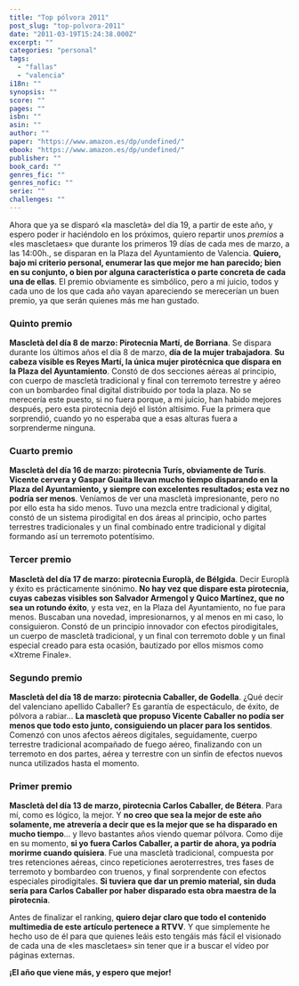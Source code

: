 ```yaml
---
title: "Top pólvora 2011"
post_slug: "top-polvora-2011"
date: "2011-03-19T15:24:38.000Z"
excerpt: ""
categories: "personal"
tags: 
  - "fallas"
  - "valencia"
i18n: ""
synopsis: ""
score: ""
pages: ""
isbn: ""
asin: ""
author: ""
paper: "https://www.amazon.es/dp/undefined/"
ebook: "https://www.amazon.es/dp/undefined/"
publisher: ""
book_card: ""
genres_fic: ""
genres_nofic: ""
serie: ""
challenges: ""
---
```


Ahora que ya se disparó «la mascletà» del día 19, a partir de este año, y espero poder ir haciéndolo en los próximos, quiero repartir unos _premios_ a «les mascletaes» que durante los primeros 19 días de cada mes de marzo, a las 14:00h., se disparan en la Plaza del Ayuntamiento de Valencia. **Quiero, bajo mi criterio personal, enumerar las que mejor me han parecido; bien en su conjunto, o bien por alguna característica o parte concreta de cada una de ellas**. El premio obviamente es simbólico, pero a mi juicio, todos y cada uno de los que cada año vayan apareciendo se merecerían un buen premio, ya que serán quienes más me han gustado.

### Quinto premio

**Mascletà del día 8 de marzo: Pirotecnia Martí, de Borriana**. Se dispara durante los últimos años el día 8 de marzo, **día de la mujer trabajadora**. **Su cabeza visible es Reyes Martí, la única mujer pirotécnica que dispara en la Plaza del Ayuntamiento**. Constó de dos secciones aéreas al principio, con cuerpo de mascletà tradicional y final con terremoto terrestre y aéreo con un bombardeo final digital distribuido por toda la plaza. No se merecería este puesto, si no fuera porque, a mi juicio, han habido mejores después, pero esta pirotecnia dejó el listón altísimo. Fue la primera que sorprendió, cuando yo no esperaba que a esas alturas fuera a sorprenderme ninguna.

### Cuarto premio

**Mascletà del día 16 de marzo: pirotecnia Turís, obviamente de Turís**. **Vicente cervera y Gaspar Guaita llevan mucho tiempo disparando en la Plaza del Ayuntamiento, y siempre con excelentes resultados; esta vez no podría ser menos**. Veníamos de ver una mascletà impresionante, pero no por ello esta ha sido menos. Tuvo una mezcla entre tradicional y digital, constó de un sistema pirodigital en dos áreas al principio, ocho partes terrestres tradicionales y un final combinado entre tradicional y digital formando así un terremoto potentísimo.

### Tercer premio

**Mascletà del día 17 de marzo: pirotecnia Europlà, de Bélgida**. Decir Europlà y éxito es prácticamente sinónimo. **No hay vez que dispare esta pirotecnia, cuyas cabezas visibles son Salvador Armengol y Quico Martínez, que no sea un rotundo éxito**, y esta vez, en la Plaza del Ayuntamiento, no fue para menos. Buscaban una novedad, impresionarnos, y al menos en mi caso, lo consiguieron. Constó de un principio innovador con efectos pirodigitales, un cuerpo de mascletà tradicional, y un final con terremoto doble y un final especial creado para esta ocasión, bautizado por ellos mismos como «Xtreme Finale».

### Segundo premio

**Mascletà del día 18 de marzo: pirotecnia Caballer, de Godella**. ¿Qué decir del valenciano apellido Caballer? Es garantía de espectáculo, de éxito, de pólvora a rabiar... **La mascletà que propuso Vicente Caballer no podía ser menos que todo esto junto, consiguiendo un placer para los sentidos**. Comenzó con unos afectos aéreos digitales, seguidamente, cuerpo terrestre tradicional acompañado de fuego aéreo, finalizando con un terremoto en dos partes, aérea y terrestre con un sinfín de efectos nuevos nunca utilizados hasta el momento.

### Primer premio

**Mascletà del día 13 de marzo, pirotecnia Carlos Caballer, de Bétera**. Para mí, como es lógico, la mejor. Y **no creo que sea la mejor de este año solamente, me atrevería a decir que es la mejor que se ha disparado en mucho tiempo**... y llevo bastantes años viendo quemar pólvora. Como dije en su momento, **si yo fuera Carlos Caballer, a partir de ahora, ya podría morirme cuando quisiera**. Fue una mascletà tradicional, compuesta por tres retenciones aéreas, cinco repeticiones aeroterrestres, tres fases de terremoto y bombardeo con truenos, y final sorprendente con efectos especiales pirodigitales. **Si tuviera que dar un premio material, sin duda sería para Carlos Caballer por haber disparado esta obra maestra de la pirotecnia**.

Antes de finalizar el ranking, **quiero dejar claro que todo el contenido multimedia de este artículo pertenece a RTVV**. Y que simplemente he hecho uso de él para que quienes leáis esto tengáis más fácil el visionado de cada una de «les mascletaes» sin tener que ir a buscar el vídeo por páginas externas.

**¡El año que viene más, y espero que mejor!**
